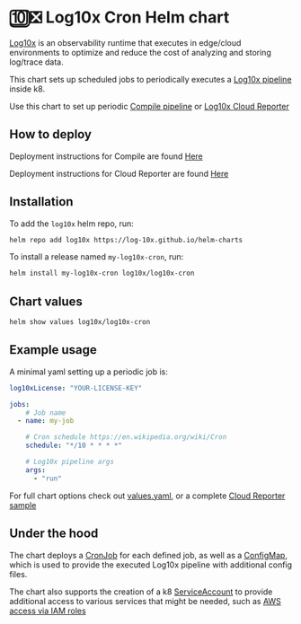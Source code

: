 # 🔟❎ Log10x Cron Helm chart

[Log10x](http://doc.log10x.com) is an observability runtime that executes in edge/cloud environments to optimize and reduce the cost of analyzing and storing log/trace data.

This chart sets up scheduled jobs to periodically executes a [Log10x pipeline](http://doc.log10x.com/concepts/pipeline) inside k8.

Use this chart to set up periodic [Compile pipeline](http://doc.log10x.com/compile) or [Log10x Cloud Reporter](http://doc.log10x.com/run/apps/cloud/reporter)

## How to deploy

Deployment instructions for Compile are found [Here](http://doc.log10x.com/deploy/compile)

Deployment instructions for Cloud Reporter are found [Here](http://doc.log10x.com/deploy/apps/cloud/reporter)

## Installation

To add the `log10x` helm repo, run:

```sh
helm repo add log10x https://log-10x.github.io/helm-charts
```

To install a release named `my-log10x-cron`, run:

```sh
helm install my-log10x-cron log10x/log10x-cron
```

## Chart values

```sh
helm show values log10x/log10x-cron
```

## Example usage

A minimal yaml setting up a periodic job is:

```yaml
log10xLicense: "YOUR-LICENSE-KEY"

jobs:
    # Job name
  - name: my-job

    # Cron schedule https://en.wikipedia.org/wiki/Cron
    schedule: "*/10 * * * *"

    # Log10x pipeline args
    args:
      - "run"
```

For full chart options check out [values.yaml](values.yaml), or a complete [Cloud Reporter sample](https://github.com/log-10x/helm-charts/blob/main/samples/log10x-cloud-reporter.yaml)


## Under the hood

The chart deploys a [CronJob](https://kubernetes.io/docs/concepts/workloads/controllers/cron-jobs/) for each defined job, as well as a [ConfigMap](https://kubernetes.io/docs/concepts/configuration/configmap/), which is used to provide the executed Log10x pipeline with additional config files.

The chart also supports the creation of a k8 [ServiceAccount](https://kubernetes.io/docs/concepts/security/service-accounts/) to provide additional access to various services that might be needed, such as [AWS access via IAM roles](https://docs.aws.amazon.com/eks/latest/userguide/associate-service-account-role.html)
